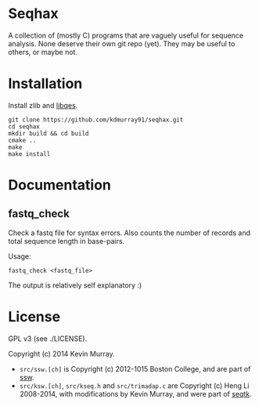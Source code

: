 Seqhax
======

A collection of (mostly C) programs that are vaguely useful for sequence
analysis. None deserve their own git repo (yet). They may be useful to others,
or maybe not.

Installation
============

Install zlib and [libqes](https://github.com/kdmurray91/libqes).

    git clone https://github.com/kdmurray91/seqhax.git
    cd seqhax
    mkdir build && cd build
    cmake ..
    make
    make install

Documentation
=============

fastq_check
-----------

Check a fastq file for syntax errors. Also counts the number of records and
total sequence length in base-pairs.

Usage:

    fastq_check <fastq_file>

The output is relatively self explanatory :)


License
=======

GPL v3 (see ./LICENSE).

Copyright (c) 2014 Kevin Murray.

- `src/ssw.[ch]` is Copyright (c) 2012-1015 Boston College, and are part of
  [ssw](https://github.com/mengyao/Complete-Striped-Smith-Waterman-Library).
- `src/ksw.[ch]`, `src/kseq.h` and `src/trimadap.c` are Copyright (c) Heng Li
  2008-2014, with modifications by Kevin Murray, and were part of
  [seqtk](https://github.com/lh3/seqtk).
